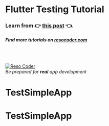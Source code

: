 # Flutter Testing Tutorial

### Learn from :point_right: [this post](https://resocoder.com/flutter-testing-pt1) :point_left:.

#### _Find more tutorials on [resocoder.com](https://resocoder.com)_

<br />
<br />

[![Reso Coder](https://resocoder.com/wp-content/uploads/2019/09/logo_with_text_signature.png)](https://resocoder.com)
<br />
_Be prepared for **real** app development_
# TestSimpleApp
# TestSimpleApp
